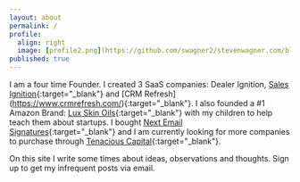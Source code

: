 ```yaml
---
layout: about
permalink: /
profile:
  align: right
  image: [profile2.png](https://github.com/swagner2/stevenwagner.com/blob/master/assets/images/profile.png)
published: true
---
```

I am a four time Founder. I created 3 SaaS companies: Dealer Ignition, [Sales Ignition](https://salesignition.io/){:target="_blank"} and [CRM Refresh] (https://www.crmrefresh.com/){:target="_blank"}. I also founded a #1 Amazon Brand: [Lux Skin Oils](https://luxskinoils.com/){:target="_blank"} with my children to help teach them about startups. I bought [Next Email Signatures](https://nextemailsignature.com/){:target="_blank"} and I am currently looking for more companies to purchase through [Tenacious Capital](https://tenaciouscap.com/){:target="_blank"}.

On this site I write some times about ideas, observations and thoughts. Sign up to get my infrequent posts via email. 
